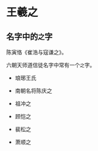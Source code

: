 # 王羲之

## 名字中的`之`字

陈寅恪《崔浩与寇谦之》。

六朝天师道信徒名字中常有一个`之`字。

- 琅琊王氏

- 南朝名将陈庆之

- 祖冲之

- 顾恺之

- 裴松之

- 萧顺之
